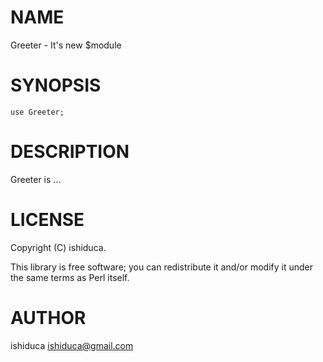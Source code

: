 # NAME

Greeter - It's new $module

# SYNOPSIS

    use Greeter;

# DESCRIPTION

Greeter is ...

# LICENSE

Copyright (C) ishiduca.

This library is free software; you can redistribute it and/or modify
it under the same terms as Perl itself.

# AUTHOR

ishiduca <ishiduca@gmail.com>
